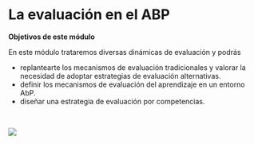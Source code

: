 
# La evaluación en el ABP

**Objetivos de este módulo**

En este módulo trataremos diversas dinámicas de evaluación y podrás

- replantearte los mecanismos de evaluación tradicionales y valorar la necesidad de adoptar estrategias de evaluación alternativas.
- definir los mecanismos de evaluación del aprendizaje en un entorno AbP.
- diseñar una estrategia de evaluación por competencias.

 

![](https://raw.githubusercontent.com/catedu/abp/master/img/hombre_daVinci.jpg)
